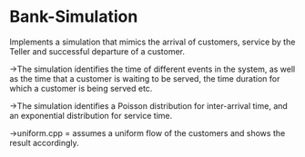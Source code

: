 # Bank-Simulation
Implements a simulation that mimics the arrival of customers, service by the Teller and successful departure of a customer. 

->The simulation identifies the time of different events in the system, as well as the time that a customer is waiting to be served, the time duration for which a customer is being served etc. 

->The simulation identifies a Poisson distribution for inter-arrival time, and an exponential distribution for service time. 

->uniform.cpp = assumes a uniform flow of the customers and shows the result accordingly.

